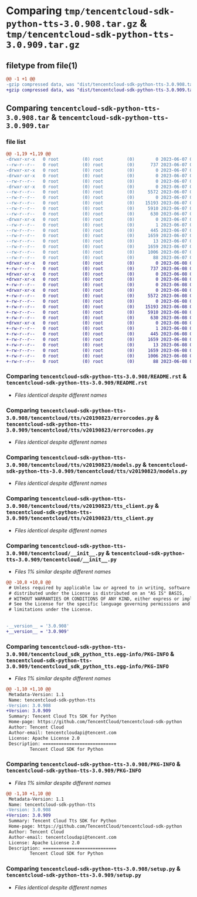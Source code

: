 # Comparing `tmp/tencentcloud-sdk-python-tts-3.0.908.tar.gz` & `tmp/tencentcloud-sdk-python-tts-3.0.909.tar.gz`

## filetype from file(1)

```diff
@@ -1 +1 @@
-gzip compressed data, was "dist/tencentcloud-sdk-python-tts-3.0.908.tar", last modified: Wed Jun  7 00:35:58 2023, max compression
+gzip compressed data, was "dist/tencentcloud-sdk-python-tts-3.0.909.tar", last modified: Thu Jun  8 00:37:10 2023, max compression
```

## Comparing `tencentcloud-sdk-python-tts-3.0.908.tar` & `tencentcloud-sdk-python-tts-3.0.909.tar`

### file list

```diff
@@ -1,19 +1,19 @@
-drwxr-xr-x   0 root         (0) root         (0)        0 2023-06-07 00:35:58.000000 tencentcloud-sdk-python-tts-3.0.908/
--rw-r--r--   0 root         (0) root         (0)      737 2023-06-07 00:35:58.000000 tencentcloud-sdk-python-tts-3.0.908/README.rst
-drwxr-xr-x   0 root         (0) root         (0)        0 2023-06-07 00:35:58.000000 tencentcloud-sdk-python-tts-3.0.908/tencentcloud/
-drwxr-xr-x   0 root         (0) root         (0)        0 2023-06-07 00:35:58.000000 tencentcloud-sdk-python-tts-3.0.908/tencentcloud/tts/
--rw-r--r--   0 root         (0) root         (0)        0 2023-06-07 00:35:58.000000 tencentcloud-sdk-python-tts-3.0.908/tencentcloud/tts/__init__.py
-drwxr-xr-x   0 root         (0) root         (0)        0 2023-06-07 00:35:58.000000 tencentcloud-sdk-python-tts-3.0.908/tencentcloud/tts/v20190823/
--rw-r--r--   0 root         (0) root         (0)     5572 2023-06-07 00:35:58.000000 tencentcloud-sdk-python-tts-3.0.908/tencentcloud/tts/v20190823/errorcodes.py
--rw-r--r--   0 root         (0) root         (0)        0 2023-06-07 00:35:58.000000 tencentcloud-sdk-python-tts-3.0.908/tencentcloud/tts/v20190823/__init__.py
--rw-r--r--   0 root         (0) root         (0)    15193 2023-06-07 00:35:58.000000 tencentcloud-sdk-python-tts-3.0.908/tencentcloud/tts/v20190823/models.py
--rw-r--r--   0 root         (0) root         (0)     5910 2023-06-07 00:35:58.000000 tencentcloud-sdk-python-tts-3.0.908/tencentcloud/tts/v20190823/tts_client.py
--rw-r--r--   0 root         (0) root         (0)      630 2023-06-07 00:35:58.000000 tencentcloud-sdk-python-tts-3.0.908/tencentcloud/__init__.py
-drwxr-xr-x   0 root         (0) root         (0)        0 2023-06-07 00:35:58.000000 tencentcloud-sdk-python-tts-3.0.908/tencentcloud_sdk_python_tts.egg-info/
--rw-r--r--   0 root         (0) root         (0)        1 2023-06-07 00:35:58.000000 tencentcloud-sdk-python-tts-3.0.908/tencentcloud_sdk_python_tts.egg-info/dependency_links.txt
--rw-r--r--   0 root         (0) root         (0)      445 2023-06-07 00:35:58.000000 tencentcloud-sdk-python-tts-3.0.908/tencentcloud_sdk_python_tts.egg-info/SOURCES.txt
--rw-r--r--   0 root         (0) root         (0)     1659 2023-06-07 00:35:58.000000 tencentcloud-sdk-python-tts-3.0.908/tencentcloud_sdk_python_tts.egg-info/PKG-INFO
--rw-r--r--   0 root         (0) root         (0)       13 2023-06-07 00:35:58.000000 tencentcloud-sdk-python-tts-3.0.908/tencentcloud_sdk_python_tts.egg-info/top_level.txt
--rw-r--r--   0 root         (0) root         (0)     1659 2023-06-07 00:35:58.000000 tencentcloud-sdk-python-tts-3.0.908/PKG-INFO
--rw-r--r--   0 root         (0) root         (0)     1006 2023-06-07 00:35:58.000000 tencentcloud-sdk-python-tts-3.0.908/setup.py
--rw-r--r--   0 root         (0) root         (0)       88 2023-06-07 00:35:58.000000 tencentcloud-sdk-python-tts-3.0.908/setup.cfg
+drwxr-xr-x   0 root         (0) root         (0)        0 2023-06-08 00:37:10.000000 tencentcloud-sdk-python-tts-3.0.909/
+-rw-r--r--   0 root         (0) root         (0)      737 2023-06-08 00:37:10.000000 tencentcloud-sdk-python-tts-3.0.909/README.rst
+drwxr-xr-x   0 root         (0) root         (0)        0 2023-06-08 00:37:10.000000 tencentcloud-sdk-python-tts-3.0.909/tencentcloud/
+drwxr-xr-x   0 root         (0) root         (0)        0 2023-06-08 00:37:10.000000 tencentcloud-sdk-python-tts-3.0.909/tencentcloud/tts/
+-rw-r--r--   0 root         (0) root         (0)        0 2023-06-08 00:37:10.000000 tencentcloud-sdk-python-tts-3.0.909/tencentcloud/tts/__init__.py
+drwxr-xr-x   0 root         (0) root         (0)        0 2023-06-08 00:37:10.000000 tencentcloud-sdk-python-tts-3.0.909/tencentcloud/tts/v20190823/
+-rw-r--r--   0 root         (0) root         (0)     5572 2023-06-08 00:37:10.000000 tencentcloud-sdk-python-tts-3.0.909/tencentcloud/tts/v20190823/errorcodes.py
+-rw-r--r--   0 root         (0) root         (0)        0 2023-06-08 00:37:10.000000 tencentcloud-sdk-python-tts-3.0.909/tencentcloud/tts/v20190823/__init__.py
+-rw-r--r--   0 root         (0) root         (0)    15193 2023-06-08 00:37:10.000000 tencentcloud-sdk-python-tts-3.0.909/tencentcloud/tts/v20190823/models.py
+-rw-r--r--   0 root         (0) root         (0)     5910 2023-06-08 00:37:10.000000 tencentcloud-sdk-python-tts-3.0.909/tencentcloud/tts/v20190823/tts_client.py
+-rw-r--r--   0 root         (0) root         (0)      630 2023-06-08 00:37:10.000000 tencentcloud-sdk-python-tts-3.0.909/tencentcloud/__init__.py
+drwxr-xr-x   0 root         (0) root         (0)        0 2023-06-08 00:37:10.000000 tencentcloud-sdk-python-tts-3.0.909/tencentcloud_sdk_python_tts.egg-info/
+-rw-r--r--   0 root         (0) root         (0)        1 2023-06-08 00:37:10.000000 tencentcloud-sdk-python-tts-3.0.909/tencentcloud_sdk_python_tts.egg-info/dependency_links.txt
+-rw-r--r--   0 root         (0) root         (0)      445 2023-06-08 00:37:10.000000 tencentcloud-sdk-python-tts-3.0.909/tencentcloud_sdk_python_tts.egg-info/SOURCES.txt
+-rw-r--r--   0 root         (0) root         (0)     1659 2023-06-08 00:37:10.000000 tencentcloud-sdk-python-tts-3.0.909/tencentcloud_sdk_python_tts.egg-info/PKG-INFO
+-rw-r--r--   0 root         (0) root         (0)       13 2023-06-08 00:37:10.000000 tencentcloud-sdk-python-tts-3.0.909/tencentcloud_sdk_python_tts.egg-info/top_level.txt
+-rw-r--r--   0 root         (0) root         (0)     1659 2023-06-08 00:37:10.000000 tencentcloud-sdk-python-tts-3.0.909/PKG-INFO
+-rw-r--r--   0 root         (0) root         (0)     1006 2023-06-08 00:37:10.000000 tencentcloud-sdk-python-tts-3.0.909/setup.py
+-rw-r--r--   0 root         (0) root         (0)       88 2023-06-08 00:37:10.000000 tencentcloud-sdk-python-tts-3.0.909/setup.cfg
```

### Comparing `tencentcloud-sdk-python-tts-3.0.908/README.rst` & `tencentcloud-sdk-python-tts-3.0.909/README.rst`

 * *Files identical despite different names*

### Comparing `tencentcloud-sdk-python-tts-3.0.908/tencentcloud/tts/v20190823/errorcodes.py` & `tencentcloud-sdk-python-tts-3.0.909/tencentcloud/tts/v20190823/errorcodes.py`

 * *Files identical despite different names*

### Comparing `tencentcloud-sdk-python-tts-3.0.908/tencentcloud/tts/v20190823/models.py` & `tencentcloud-sdk-python-tts-3.0.909/tencentcloud/tts/v20190823/models.py`

 * *Files identical despite different names*

### Comparing `tencentcloud-sdk-python-tts-3.0.908/tencentcloud/tts/v20190823/tts_client.py` & `tencentcloud-sdk-python-tts-3.0.909/tencentcloud/tts/v20190823/tts_client.py`

 * *Files identical despite different names*

### Comparing `tencentcloud-sdk-python-tts-3.0.908/tencentcloud/__init__.py` & `tencentcloud-sdk-python-tts-3.0.909/tencentcloud/__init__.py`

 * *Files 1% similar despite different names*

```diff
@@ -10,8 +10,8 @@
 # Unless required by applicable law or agreed to in writing, software
 # distributed under the License is distributed on an "AS IS" BASIS,
 # WITHOUT WARRANTIES OR CONDITIONS OF ANY KIND, either express or implied.
 # See the License for the specific language governing permissions and
 # limitations under the License.
 
 
-__version__ = '3.0.908'
+__version__ = '3.0.909'
```

### Comparing `tencentcloud-sdk-python-tts-3.0.908/tencentcloud_sdk_python_tts.egg-info/PKG-INFO` & `tencentcloud-sdk-python-tts-3.0.909/tencentcloud_sdk_python_tts.egg-info/PKG-INFO`

 * *Files 1% similar despite different names*

```diff
@@ -1,10 +1,10 @@
 Metadata-Version: 1.1
 Name: tencentcloud-sdk-python-tts
-Version: 3.0.908
+Version: 3.0.909
 Summary: Tencent Cloud Tts SDK for Python
 Home-page: https://github.com/TencentCloud/tencentcloud-sdk-python
 Author: Tencent Cloud
 Author-email: tencentcloudapi@tencent.com
 License: Apache License 2.0
 Description: ============================
         Tencent Cloud SDK for Python
```

### Comparing `tencentcloud-sdk-python-tts-3.0.908/PKG-INFO` & `tencentcloud-sdk-python-tts-3.0.909/PKG-INFO`

 * *Files 1% similar despite different names*

```diff
@@ -1,10 +1,10 @@
 Metadata-Version: 1.1
 Name: tencentcloud-sdk-python-tts
-Version: 3.0.908
+Version: 3.0.909
 Summary: Tencent Cloud Tts SDK for Python
 Home-page: https://github.com/TencentCloud/tencentcloud-sdk-python
 Author: Tencent Cloud
 Author-email: tencentcloudapi@tencent.com
 License: Apache License 2.0
 Description: ============================
         Tencent Cloud SDK for Python
```

### Comparing `tencentcloud-sdk-python-tts-3.0.908/setup.py` & `tencentcloud-sdk-python-tts-3.0.909/setup.py`

 * *Files identical despite different names*

